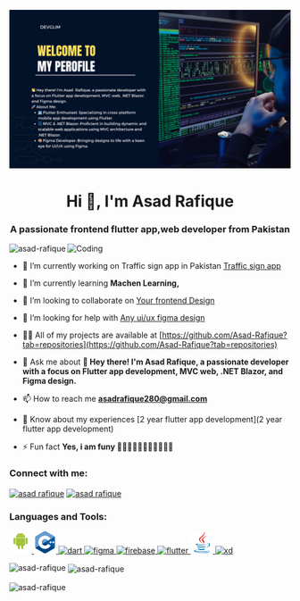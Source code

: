![logo](https://github.com/Asad-Rafique/Asad-Rafique/blob/main/My%20Perofile%20(1).png)

<h1 align="center">Hi 👋, I'm Asad Rafique</h1>
<h3 align="center">A passionate frontend flutter app,web developer from Pakistan</h3>

<img align="right" alt="Coding" width="400" src="https://eduauraapublic.s3.ap-south-1.amazonaws.com/webassets/images/blogs/how-to-become-a-programmer-in-india.jpg">





<p align="left"> <img src="https://komarev.com/ghpvc/?username=asad-rafique&label=Profile%20views&color=0e75b6&style=flat" alt="asad-rafique" /> </p>

- 🔭 I’m currently working on Traffic sign app in Pakistan [Traffic sign app](https://www.figma.com/file/2rZlGfil4GAOzwhn5ST6Xo/Traffic-sign-test-pk?type=design&mode=design&t=6Q3q9NfnBZAvOmmw-1)

- 🌱 I’m currently learning **Machen Learning,**

- 👯 I’m looking to collaborate on [Your frontend Design](https://play.google.com/store/search?q=devglim&c=apps&hl=en&gl=US)

- 🤝 I’m looking for help with [Any ui/ux figma design](https://www.figma.com/file/bWplziZFg4TrGY3PCngFaK/Blood-Pressure-App-figma-format?type=design&mode=design&t=6Q3q9NfnBZAvOmmw-1)

- 👨‍💻 All of my projects are available at [https://github.com/Asad-Rafique?tab=repositories](https://github.com/Asad-Rafique?tab=repositories)

- 💬 Ask me about **👋 Hey there! I'm Asad Rafique, a passionate developer with a focus on Flutter app development, MVC web, .NET Blazor, and Figma design.**

- 📫 How to reach me **asadrafique280@gmail.com**

- 📄 Know about my experiences [2 year flutter app development](2 year flutter app development)

- ⚡ Fun fact **Yes, i am funy 🤣😂💕🤣🤣✨😍😍😉😎😎**

<h3 align="left">Connect with me:</h3>
<p align="left">
<a href="https://linkedin.com/in/asad rafique" target="blank"><img align="center" src="https://raw.githubusercontent.com/rahuldkjain/github-profile-readme-generator/master/src/images/icons/Social/linked-in-alt.svg" alt="asad rafique" height="30" width="40" /></a>
<a href="https://kaggle.com/asad rafique" target="blank"><img align="center" src="https://raw.githubusercontent.com/rahuldkjain/github-profile-readme-generator/master/src/images/icons/Social/kaggle.svg" alt="asad rafique" height="30" width="40" /></a>
</p>

<h3 align="left">Languages and Tools:</h3>
<p align="left"> <a href="https://developer.android.com" target="_blank" rel="noreferrer"> <img src="https://raw.githubusercontent.com/devicons/devicon/master/icons/android/android-original-wordmark.svg" alt="android" width="40" height="40"/> </a> <a href="https://www.w3schools.com/cpp/" target="_blank" rel="noreferrer"> <img src="https://raw.githubusercontent.com/devicons/devicon/master/icons/cplusplus/cplusplus-original.svg" alt="cplusplus" width="40" height="40"/> </a> <a href="https://dart.dev" target="_blank" rel="noreferrer"> <img src="https://www.vectorlogo.zone/logos/dartlang/dartlang-icon.svg" alt="dart" width="40" height="40"/> </a> <a href="https://www.figma.com/" target="_blank" rel="noreferrer"> <img src="https://www.vectorlogo.zone/logos/figma/figma-icon.svg" alt="figma" width="40" height="40"/> </a> <a href="https://firebase.google.com/" target="_blank" rel="noreferrer"> <img src="https://www.vectorlogo.zone/logos/firebase/firebase-icon.svg" alt="firebase" width="40" height="40"/> </a> <a href="https://flutter.dev" target="_blank" rel="noreferrer"> <img src="https://www.vectorlogo.zone/logos/flutterio/flutterio-icon.svg" alt="flutter" width="40" height="40"/> </a> <a href="https://www.java.com" target="_blank" rel="noreferrer"> <img src="https://raw.githubusercontent.com/devicons/devicon/master/icons/java/java-original.svg" alt="java" width="40" height="40"/> </a> <a href="https://www.adobe.com/products/xd.html" target="_blank" rel="noreferrer"> <img src="https://cdn.worldvectorlogo.com/logos/adobe-xd.svg" alt="xd" width="40" height="40"/> </a> </p>

<p><img align="left" src="https://github-readme-stats.vercel.app/api/top-langs?username=asad-rafique&show_icons=true&locale=en&layout=compact" alt="asad-rafique" /></p>

<p>&nbsp;<img align="center" src="https://github-readme-stats.vercel.app/api?username=asad-rafique&show_icons=true&locale=en" alt="asad-rafique" /></p>

<p><img align="center" src="https://github-readme-streak-stats.herokuapp.com/?user=asad-rafique&" alt="asad-rafique" /></p>

















































